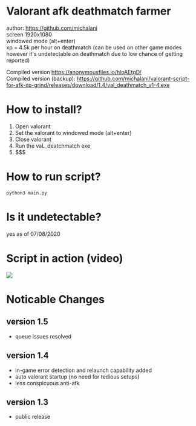 # Valorant afk deathmatch farmer
author: https://github.com/michalani \
screen 1920x1080\
windowed mode (alt+enter)\
xp = 4.5k per hour on deathmatch (can be used on other game modes however it's undetectable on deathmatch due to low chance of getting reported)

Compiled version https://anonymousfiles.io/hloAEtgD/ \
Compiled version (backup): https://github.com/michalani/valorant-script-for-afk-xp-grind/releases/download/1.4/val_deathmatch_v1-4.exe
# How to install?
1. Open valorant
2. Set the valorant to windowed mode (alt+enter)
3. Close valorant
5. Run the vaL_deatchmatch exe
6. $$$

# How to run script?
`python3 main.py`

# Is it undetectable?
yes as of 07/08/2020

# Script in action (video)
[![](http://img.youtube.com/vi/r0JXnD8xY_w/0.jpg)](http://www.youtube.com/watch?v=r0JXnD8xY_w "")

# Noticable Changes
## version 1.5
* queue issues resolved
## version 1.4
* in-game error detection and  relaunch capability added
* auto valorant startup (no need for tedious setups)
* less conspicuous anti-afk
## version 1.3
* public release
